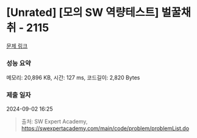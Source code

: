 # [Unrated] [모의 SW 역량테스트] 벌꿀채취 - 2115 

[문제 링크](https://swexpertacademy.com/main/code/problem/problemDetail.do?contestProbId=AV5V4A46AdIDFAWu) 

### 성능 요약

메모리: 20,896 KB, 시간: 127 ms, 코드길이: 2,820 Bytes

### 제출 일자

2024-09-02 16:25



> 출처: SW Expert Academy, https://swexpertacademy.com/main/code/problem/problemList.do